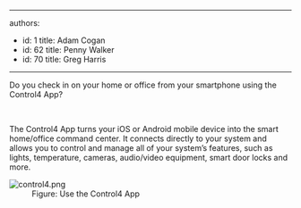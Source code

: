 

---
authors:
  - id: 1
    title: Adam Cogan
  - id: 62
    title: Penny Walker
  - id: 70
    title: Greg Harris
---




<span class='intro'> Do you check in on your home or office from your smartphone using the Control4 App?​<br><div>​<br></div> </span>

<p>The Control4 App turns your iOS or Android mobile device into the ​​smart home/office command center. It connects directly to your system and allows you to control and manage all of your system’s features, such as lights, temperature, cameras, audio/video equipment, smart door locks and more.​<br></p><dl class="image"><dt>
      <img src="/PublishingImages/control4.png" alt="control4.png" />
      <br>
   </dt><dd>Figure&#58; Use the Control4 App</dd></dl>


